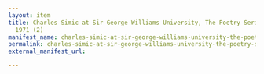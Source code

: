 ```yaml
---
layout: item
title: Charles Simic at Sir George Williams University, The Poetry Series, 19 November
  1971 (2)
manifest_name: charles-simic-at-sir-george-williams-university-the-poetry-series-19-november-1971-2-
permalink: charles-simic-at-sir-george-williams-university-the-poetry-series-19-november-1971-2-
external_manifest_url: 

---
```

<!-- Add an essay or interpretive material below this line,
using HTML or markdown.  Do not modify this file above this line -->
